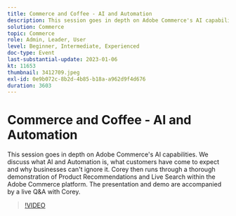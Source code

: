 ```yaml
---
title: Commerce and Coffee - AI and Automation
description: This session goes in depth on Adobe Commerce's AI capabilities. We discuss what AI and Automation is, what customers have come to expect and why businesses can't ignore it. Corey then runs through a thorough demonstration of Product Recommendations and Live Search within the Adobe Commerce platform. The presentation and demo are accompanied by a live Q&A with Corey.
solution: Commerce
topic: Commerce
role: Admin, Leader, User
level: Beginner, Intermediate, Experienced
doc-type: Event
last-substantial-update: 2023-01-06
kt: 11653
thumbnail: 3412709.jpeg
exl-id: 0e9b072c-8b2d-4b85-b18a-a962d9f4d676
duration: 3603
---
```

# Commerce and Coffee - AI and Automation

This session goes in depth on Adobe Commerce's AI capabilities. We discuss what AI and Automation is, what customers have come to expect and why businesses can't ignore it. Corey then runs through a thorough demonstration of Product Recommendations and Live Search within the Adobe Commerce platform. The presentation and demo are accompanied by a live Q&A with Corey.

>[!VIDEO](https://video.tv.adobe.com/v/3412709/?quality=12&learn=on)
